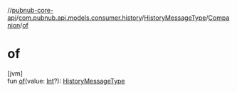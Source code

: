 //[pubnub-core-api](../../../../index.md)/[com.pubnub.api.models.consumer.history](../../index.md)/[HistoryMessageType](../index.md)/[Companion](index.md)/[of](of.md)

# of

[jvm]\
fun [of](of.md)(value: [Int](https://kotlinlang.org/api/latest/jvm/stdlib/kotlin/-int/index.html)?): [HistoryMessageType](../index.md)
